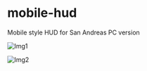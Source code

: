 # mobile-hud
Mobile style HUD for San Andreas PC version

![Img1](http://i.imgur.com/dbVR78I.jpg)

![Img2](http://i.imgur.com/vDIfx1z.jpg)
